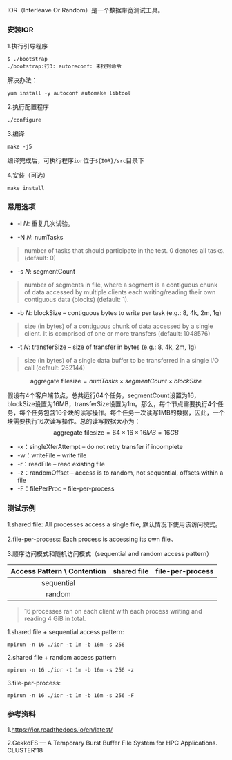 IOR（Interleave Or Random）是一个数据带宽测试工具。

### 安装IOR

1.执行引导程序

```shell
$ ./bootstrap
./bootstrap:行3: autoreconf: 未找到命令
```

解决办法：

```shell
yum install -y autoconf automake libtool
```

2.执行配置程序

```shell
./configure
```

3.编译

```shell
make -j5
```

编译完成后，可执行程序`ior`位于`${IOR}/src`目录下

4.安装（可选）

```shell
make install
```

### 常用选项

* -i *N*: 重复几次试验。

* -N *N*: numTasks

> number of tasks that should participate in the test. 0 denotes all tasks. (default: 0)

* -s *N*: segmentCount

> number of segments in file, where a segment is a contiguous chunk of data accessed by multiple clients each writing/reading their own contiguous data (blocks) (default: 1).

* -b *N*: blockSize – contiguous bytes to write per task (e.g.: 8, 4k, 2m, 1g)

> size (in bytes) of a contiguous chunk of data accessed by a single client. It is comprised of one or more transfers (default: 1048576)

* -t *N*: transferSize – size of transfer in bytes (e.g.: 8, 4k, 2m, 1g)

> size (in bytes) of a single data buffer to be transferred in a single I/O call (default: 262144)

$$
\mathrm{aggregate\ filesize} = numTasks \times segmentCount \times blockSize
$$

假设有4个客户端节点，总共运行64个任务，segmentCount设置为16，blockSize设置为16MB，transferSize设置为1m。那么，每个节点需要执行4个任务，每个任务包含16个块的读写操作。每个任务一次读写1MB的数据，因此，一个块需要执行16次读写操作。总的读写数据大小为：
$$
\mathrm{aggregate\ filesize}=64 \times 16 \times 16MB = 16GB
$$

* -x：singleXferAttempt – do not retry transfer if incomplete
* -w：writeFile – write file
* -r：readFile – read existing file
* -z：randomOffset – access is to random, not sequential, offsets within a file
* -F：filePerProc – file-per-process

### 测试示例

1.shared file: All processes access a single file, 默认情况下使用该访问模式。

2.file-per-process: Each process is accessing its own file。

3.顺序访问模式和随机访问模式（sequential  and random access pattern）

| Access Pattern \ Contention | shared file | file-per-process |
| :-------------------------: | :---------: | :--------------: |
|         sequential          |             |                  |
|           random            |             |                  |

> 16 processes ran on each client with each process writing and reading 4 GiB in total.

1.shared file + sequential access pattern:

```shell
mpirun -n 16 ./ior -t 1m -b 16m -s 256
```

2.shared file + random access pattern

```shell
mpirun -n 16 ./ior -t 1m -b 16m -s 256 -z
```

3.file-per-process: 

```shell
mpirun -n 16 ./ior -t 1m -b 16m -s 256 -F
```

### 参考资料

1.https://ior.readthedocs.io/en/latest/

2.GekkoFS — A Temporary Burst Buffer File System for HPC Applications. CLUSTER'18

